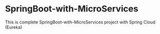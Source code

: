 # SpringBoot-with-MicroServices
This is complete SpringBoot-with-MicroServices project with Spring Cloud (Eureka)
